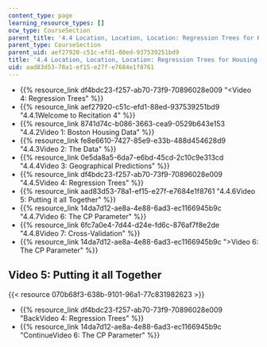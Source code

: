 ```yaml
---
content_type: page
learning_resource_types: []
ocw_type: CourseSection
parent_title: '4.4 Location, Location, Location: Regression Trees for Housing Data  (Recitation)'
parent_type: CourseSection
parent_uid: aef27920-c51c-efd1-88ed-937539251bd9
title: '4.4 Location, Location, Location: Regression Trees for Housing Data  (Recitation)'
uid: aad83d53-78a1-ef15-e27f-e7684e1f8761
---
```


*   {{% resource_link df4bdc23-f257-ab70-73f9-70896028e009 "\<Video 4: Regression Trees" %}}
*   {{% resource_link aef27920-c51c-efd1-88ed-937539251bd9 "4.4.1Welcome to Recitation 4" %}}
*   {{% resource_link 8741d74c-b086-3663-cea9-0529b643e153 "4.4.2Video 1: Boston Housing Data" %}}
*   {{% resource_link fe8e6610-7427-85e9-e33b-488d454628d9 "4.4.3Video 2: The Data" %}}
*   {{% resource_link 0e5da8a5-6da7-e6bd-45cd-2c10c9e313cd "4.4.4Video 3: Geographical Predictions" %}}
*   {{% resource_link df4bdc23-f257-ab70-73f9-70896028e009 "4.4.5Video 4: Regression Trees" %}}
*   {{% resource_link aad83d53-78a1-ef15-e27f-e7684e1f8761 "4.4.6Video 5: Putting it all Together" %}}
*   {{% resource_link 14da7d12-ae8a-4e88-6ad3-ec1166945b9c "4.4.7Video 6: The CP Parameter" %}}
*   {{% resource_link 6fc7a0e4-7d44-d24e-fd6c-876af7f8e2de "4.4.8Video 7: Cross-Validation" %}}
*   {{% resource_link 14da7d12-ae8a-4e88-6ad3-ec1166945b9c "\>Video 6: The CP Parameter" %}}

Video 5: Putting it all Together
--------------------------------

{{< resource 070b68f3-638b-9101-96a1-77c831982623 >}}

*   {{% resource_link df4bdc23-f257-ab70-73f9-70896028e009 "BackVideo 4: Regression Trees" %}}
*   {{% resource_link 14da7d12-ae8a-4e88-6ad3-ec1166945b9c "ContinueVideo 6: The CP Parameter" %}}